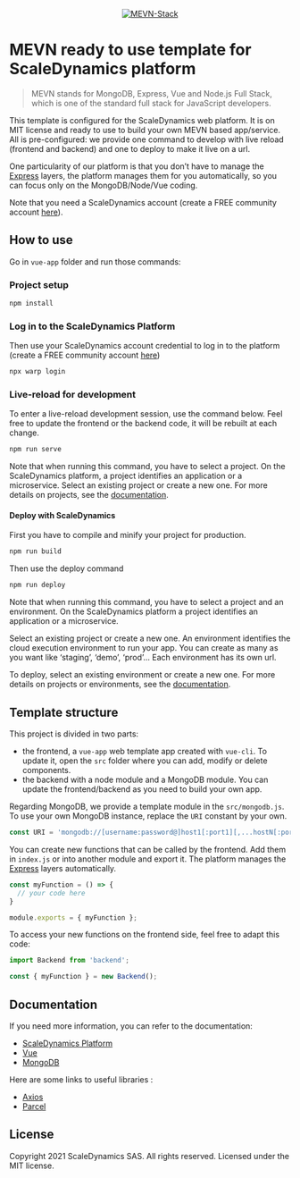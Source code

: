<p align="center">
  <a href="https://scaledynamics.com/" target="_blank">
    <img src="https://i.postimg.cc/rwXbCVTR/mevn-stack.png" alt="MEVN-Stack" />
  <a>
</p>

# MEVN ready to use template for ScaleDynamics platform

> MEVN stands for MongoDB, Express, Vue and Node.js Full Stack, which is one of the standard full stack for JavaScript developers.

This template is configured for the ScaleDynamics web platform. It is on MIT license and ready to use to build your own MEVN based app/service. All is pre-configured: we provide one command to develop with live reload (frontend and backend) and one to deploy to make it live on a url.

One particularity of our platform is that you don’t have to manage the [Express](https://expressjs.com/) layers, the platform manages them for you automatically, so you can focus only on the MongoDB/Node/Vue coding.

Note that you need a ScaleDynamics account (create a FREE community account [here](https://console.scaledynamics.com/auth/signup/)).


## How to use

Go in `vue-app` folder and run those commands:

### Project setup

```sh
npm install
```

### Log in to the ScaleDynamics Platform

Then use your ScaleDynamics account credential to log in to the platform (create a FREE community account [here](https://console.scaledynamics.com/auth/signup/))

```sh
npx warp login
```

### Live-reload for development

To enter a live-reload development session, use the command below. Feel free to update the frontend or the backend code, it will be rebuilt at each change.


```sh
npm run serve
```

Note that when running this command, you have to select a project. On the ScaleDynamics platform, a project identifies an application or a microservice. Select an existing project or create a new one. For more details on projects, see the [documentation](https://docs.scaledynamics.com).

#### Deploy with ScaleDynamics

First you have to compile and minify your project for production.

```sh
npm run build
```

Then use the deploy command

```sh
npm run deploy
```

Note that when running this command, you have to select a project and an environment. On the ScaleDynamics platform a project identifies an application or a microservice.

Select an existing project or create a new one. An environment identifies the cloud execution environment to run your app. You can create as many as you want like ‘staging’, ‘demo’, ‘prod’... Each environment has its own url.

To deploy, select an existing environment or create a new one. For more details on projects or environments, see the [documentation](https://docs.scaledynamics.com).

## Template structure

This project is divided in two parts:
  - the frontend, a `vue-app` web template app created with `vue-cli`. To update it, open the `src` folder where you can add, modify or delete components.
  - the backend with a node module and a MongoDB module. You can update the frontend/backend as you need to build your own app.

Regarding MongoDB, we provide a template module  in the `src/mongodb.js`. To use your own MongoDB instance, replace the `URI` constant by your own.

```js
const URI = 'mongodb://[username:password@]host1[:port1][,...hostN[:portN]][/[defaultauthdb][?options]]';
```


You can create new functions that can be called by the frontend. Add them in `index.js` or into another module and export it. The platform manages the [Express](https://expressjs.com/) layers automatically.


```js
const myFunction = () => {
  // your code here
}

module.exports = { myFunction };
```

To access your new functions on the frontend side, feel free to adapt this code:

```js
import Backend from 'backend';

const { myFunction } = new Backend();
```
## Documentation

If you need more information, you can refer to the documentation:
  - [ScaleDynamics Platform](https://docs.scaledynamics.com/docs/frameworks)
  - [Vue](https://vuejs.org/v2/guide/)
  - [MongoDB](https://docs.mongodb.com/guides/)

Here are some links to useful libraries :
  - [Axios](https://github.com/axios/axios)
  - [Parcel](https://parceljs.org/)


## License

Copyright 2021 ScaleDynamics SAS. All rights reserved.
Licensed under the MIT license.